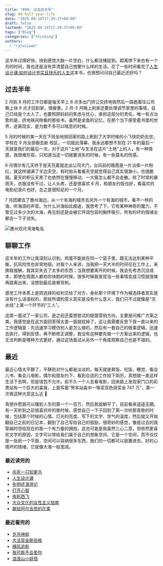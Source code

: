 ```yaml
---
title: "#09: 过去这半年"
slug: 09-half-year-life
date: "2025-09-14T17:29:37+08:00"
draft: false
lastmod: "2025-09-14T17:29:37+08:00"
tags: ["Blog"]
categories: ["thinking"]
authors:
  - "ryluiiwan"
---
```


这半年过得好快，快到感觉大脑一片空白，什么都没捕捉到。距离停下来也有一个月的时间，我也还是没有弄清楚自己想要什么样的生活。花了一些时间看完了[人生设计课:如何设计充实且快乐的人生](https://book.douban.com/subject/35812149/)这本书，也很想问问自己最近还好吗？

## 过去半年

2 月到 8 月的工作日都是每天早上 8 点多出门挤公交挤地铁然后一路跑着往公司晚上快 9 点才回到家，很疲惫，2 月-3 月晚上到家还要处理调节家里的事情，自己已经是个大人了，也要照顾妈妈的焦虑与忧心，承担这部分的责任。唯一有点治愈的是，挤地铁间隙看的那些书，虽然是金鱼的记忆，在那个当下感受着书里的世界，逃离现实，是为数不多可以喘息的时候。

5 月的时候的某一天在下班坐地铁回家的路上刷到了大学时候的小飞侠奶奶去世，学校在 9 月全部搬去新
校区，一切就此落幕，我永远都想不到在 21 年的最后一天就是我们的最后一次。对于这片“土地”与生活在这片“土地”上的人，有一种情感，我很难形容，只知道当这一切就要消失的时候，有一些莫名的伤感。

6 月偶尔有几天终于是天亮着就走出公司大门，台风前的晚霞是一片淡紫一片粉红，就这样铺满了半边天空，有时抬头看看天空就觉得自己其实很渺小，也很脆弱。夏天的积云天黑了也依然在慢慢移动，一大簇怎么都不会走散。除了时常的暴雨天，衣服没有干过，让人头疼，还是很喜欢 6 月，和朋友约饭也好，看喜欢的电影纪录片也好，总之是很知足的一个月。

7 月团建去了惠州海边，从一个有海的城市去另外一个有海的城市，看不一样的海，听海浪的声音。为什么对海如此痴迷，我思考了下，它有某种神奇的魔力，不管见过多少次的大海，再见到还是会被它开阔包容的胸怀吸引，所有的坏的情绪全都会一下子消失。

![惠州双月湾海龟岛](/images/B011-01.png)

## 聊聊工作

这半年的工作让我深刻认识到，鸡蛋不能放在同一个篮子里，既无法达到某种平衡，抗风险性也非常地弱。对我个人来讲，当我把一天大半的时间花在工作上，来换取报酬，我其实失去了太多的东西；当我想要离开的时候，我会先考虑沉没成本，即使在周围人都劝你快跑的时候，很多时候我发现当一些事情变成习惯就很难再跳离出来，没想到最后是被背刺。

感觉工作本质上是把选择的权利交给了对方，身处那个环境下作为被选择者其实是没有什么话语权的，那些所谓的意义其实是没有什么意义，我们只不过就像是“流水线”上某一个环节的“工人”。

这周一面试了一家公司，是之前还蛮想尝试的联盟营销方向，主要是问推广方案之类，我感觉是在这方面回答得太差一面就挂掉了，这让我需要反思下我一直以来的工作逻辑是：先迅速学习模仿别人是怎么做的，然后有一套自己的做事逻辑，迅速去执行，得到反馈，再不断修正调整，我没有这种要先做一个方案出来的逻辑，也无法判断是哪种方式更好，通过这场面试从另外一个角度观察自己也是不错的。

## 最近

最近心情太平静了，平静到对什么都是淡淡的，每天就是煮饭、吃饭、睡觉、看会儿书、看会儿电影，偶尔和朋友约下、看到合适的工作投下简历，真想就一直这样生活下去啊，但是钱包不允许。前不久一个人去看电影，回来路上发现家门口的彩票站有一个巨大的喜报，上面写着“贺本站喜中一等奖双色球奖金 747 万”，第一次离这种大奖这么近 😬

真想许愿我可以赚到人生的第一个一百万，然后我就躺平了，目前看来遥遥无期。有一天听到之前很喜欢听的歌时候，感觉自己一下子回到了第一次听那首歌的时候，包括那个时候的心情、灯光的亮度、写下的文字、空气的温度，然后就又开始翻自己之前的日记本，翻到了自己写给自己的鼓励，很奇妙的感觉，像是过去的我穿越时空给现在的我一个有力量的拥抱，这也可能是我虽然三心二意，但依然更喜欢文字的原因，文字可以带给我们属于自己的想象空间，它是一个空间，而不仅仅是一张纸一个平面，空间可以容纳很多东西，我们的一切都可以放置进去，好的心情坏的情绪，它就像大海一般宽阔。

### 最近读完的

- [杀死一只知更鸟](https://book.douban.com/subject/26879778/)
- [人生设计课](https://book.douban.com/subject/35812149/)
- [失明症漫游记](https://book.douban.com/subject/35984787/)
- [打开心智](https://book.douban.com/subject/36089614/)
- [夜航西飞](https://book.douban.com/subject/30187222/)
- [大众文化的女性主义指南](https://book.douban.com/subject/36930643/)
- [献给阿尔吉侬的花束](https://book.douban.com/subject/35989392/)

### 最近看完的

- [岁月神偷](https://movie.douban.com/subject/3792799/)
- [大法官金斯伯格](https://movie.douban.com/subject/27615467/)
- [捕风追影](https://movie.douban.com/subject/36600459/)
- [我可能不会爱你](https://movie.douban.com/subject/6129693/)
- [浪浪山小妖怪](https://movie.douban.com/subject/36438475/)
